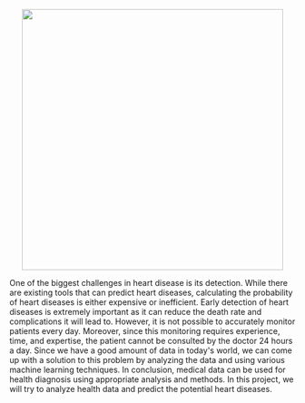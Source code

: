 
<p align="center">
  <img width="460" height="460" src="https://i.hizliresim.com/27wmkhi.png">
</p>



One of the biggest challenges in heart disease is its detection. While there are existing
tools that can predict heart diseases, calculating the probability of heart diseases is either
expensive or inefficient. Early detection of heart diseases is extremely important as it can reduce
the death rate and complications it will lead to. However, it is not possible to accurately monitor
patients every day. Moreover, since this monitoring requires experience, time, and expertise, the
patient cannot be consulted by the doctor 24 hours a day. Since we have a good amount of data in
today's world, we can come up with a solution to this problem by analyzing the data and using
various machine learning techniques. In conclusion, medical data can be used for health
diagnosis using appropriate analysis and methods. In this project, we will try to analyze health data and predict the potential heart diseases.
